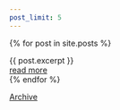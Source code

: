 ```yaml
---
post_limit: 5
---
```



{% for post in site.posts %}
<article>
	{{ post.excerpt }}
	<br>
	<a href="{{ post.url }}">read more</a>
</article>
{% endfor %}

[Archive](/archive)


